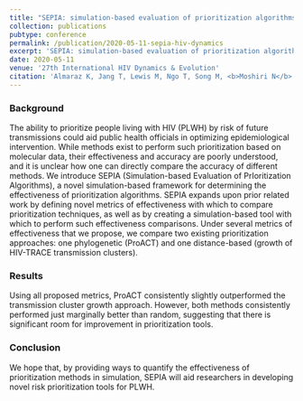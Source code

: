 ```yaml
---
title: "SEPIA: simulation-based evaluation of prioritization algorithms"
collection: publications
pubtype: conference
permalink: /publication/2020-05-11-sepia-hiv-dynamics
excerpt: 'SEPIA: simulation-based evaluation of prioritization algorithms'
date: 2020-05-11
venue: '27th International HIV Dynamics & Evolution'
citation: 'Almaraz K, Jang T, Lewis M, Ngo T, Song M, <b>Moshiri N</b> (2020). "SEPIA: simulation-based evaluation of prioritization algorithms." <i>27th International HIV Dynamics & Evolution</i>. Talk.'
---
```

### Background
The ability to prioritize people living with HIV (PLWH) by risk of future transmissions could aid public health officials in optimizing epidemiological intervention. While methods exist to perform such prioritization based on molecular data, their effectiveness and accuracy are poorly understood, and it is unclear how one can directly compare the accuracy of different methods. We introduce SEPIA (Simulation-based Evaluation of PrIoritization Algorithms), a novel simulation-based framework for determining the effectiveness of prioritization algorithms. SEPIA expands upon prior related work by defining novel metrics of effectiveness with which to compare prioritization techniques, as well as by creating a simulation-based tool with which to perform such effectiveness comparisons. Under several metrics of effectiveness that we propose, we compare two existing prioritization approaches: one phylogenetic (ProACT) and one distance-based (growth of HIV-TRACE transmission clusters).

### Results
Using all proposed metrics, ProACT consistently slightly outperformed the transmission cluster growth approach. However, both methods consistently performed just marginally better than random, suggesting that there is significant room for improvement in prioritization tools.

### Conclusion
We hope that, by providing ways to quantify the effectiveness of prioritization methods in simulation, SEPIA will aid researchers in developing novel risk prioritization tools for PLWH.
